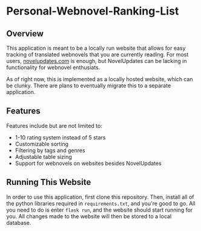 # Personal-Webnovel-Ranking-List

## Overview

This application is meant to be a locally run website that allows for easy tracking of translated webnovels that you are currently reading. 
For most users, [novelupdates.com](https://www.novelupdates.com) is enough, but NovelUpdates can be lacking in functionality for webnovel enthusiats.

As of right now, this is implemented as a locally hosted website, which can be clunky. There are plans to eventually migrate this to a separate application.

## Features
Features include but are not limited to:
* 1-10 rating system instead of 5 stars
* Customizable sorting
* Filtering by tags and genres
* Adjustable table sizing
* Support for webnovels on websites besides NovelUpdates

## Running This Website

In order to use this application, first clone this repository. Then, install all of the python libraries required in ```requirements.txt```, and you're good to go. 
All you need to do is enter ```flask run```, and the website should start running for you. All changes made to the website will then be stored to a local database.
